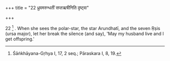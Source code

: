+++
title = "22 ध्रुवमरुन्धतीं सप्तऋषीनिति दृष्ट्वा"

+++

22 [^10] . When she sees the polar-star, the star Arundhatī, and the seven Ṛṣis (ursa major), let her break the silence (and say), 'May my husband live and I get offspring.'


[^10]:  Śāṅkhāyana-Gṛhya I, 17, 2 seq.; Pāraskara I, 8, 19.
